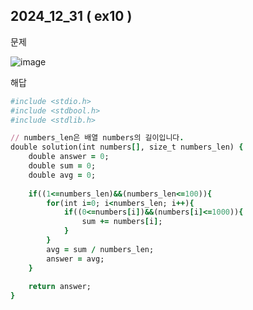 ## 2024_12_31 ( ex10 )

문제 <br>

![image](https://github.com/user-attachments/assets/6f07ff28-a02d-4604-ab00-e590808ea888) <br>

해답 <br>

```ruby
#include <stdio.h>
#include <stdbool.h>
#include <stdlib.h>

// numbers_len은 배열 numbers의 길이입니다.
double solution(int numbers[], size_t numbers_len) {
    double answer = 0;
    double sum = 0;
    double avg = 0;
    
    if((1<=numbers_len)&&(numbers_len<=100)){
        for(int i=0; i<numbers_len; i++){
            if((0<=numbers[i])&&(numbers[i]<=1000)){
                sum += numbers[i];
            }
        }
        avg = sum / numbers_len;
        answer = avg;
    }
    
    return answer;
}
```
